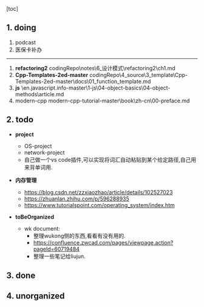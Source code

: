 [toc]
## 1. doing
  1. podcast
  2. 医保卡补办
--------------------------------------------------------

  1. **refactoring2** 
    codingRepo\notes\6_设计模式\refactoring2\ch1.md
  2. **Cpp-Templates-2ed-master**
    codingRepo\4_source\3_template\Cpp-Templates-2ed-master\docs\01_function_template.md
  3. **js**
    \en.javascript.info-master\1-js\04-object-basics\04-object-methods\article.md
  4. modern-cpp
    modern-cpp-tutorial-master\book\zh-cn\00-preface.md
  
##  2. todo
  * **project**
    * OS-project
    * network-project
    * 自己做一个vs code插件,可以实现将词汇自动粘贴到某个给定路径,自己用来背单词用.

  * **内存管理**
    * https://blog.csdn.net/zzxiaozhao/article/details/102527023
    * https://zhuanlan.zhihu.com/p/596288935
    * https://www.tutorialspoint.com/operating_system/index.htm

  * **toBeOrganized**
    * wk document:
      * 整理wukong侧的东西,看看有没有用的. 
      * https://confluence.zwcad.com/pages/viewpage.action?pageId=60719484
      * 整理一些笔记给liujun.

## 3. done

## 4. unorganized
